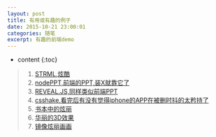 ```yaml
---
layout: post
title: 有用或有趣的例子
date: 2015-10-21 23:00:01
categories: 随笔
excerpt: 有趣的前端demo
---
```


* content
{:toc}

> 1. [STRML,炫酷](http://strml.net/)
> 2. [nodePPT,前端的PPT,装X就靠它了](http://qdemo.sinaapp.com/)
> 3. [REVEAL.JS,同样类似前端PPT](http://lab.hakim.se/reveal-js/)
> 4. [csshake,看完后有没有觉得iphone的APP在被删时抖的太矜持了](http://elrumordelaluz.github.io/csshake/)
> 5. [书本中的炫丽](http://www.webhek.com/misc/creativeguidebook/)
> 6. [华丽的3D效果](http://www.17sucai.com/preview/147469/2014-06-19/3D_Animation/index.html)
> 7. [镜像炫丽画画](http://weavesilk.com/)
